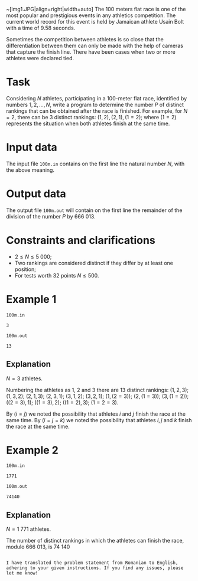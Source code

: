 
~[img1.JPG|align=right|width=auto]
The 100 meters flat race is one of the most popular and prestigious events in any athletics competition. The current world record for this event is held by Jamaican athlete Usain Bolt with a time of $9.58$ seconds.

Sometimes the competition between athletes is so close that the differentiation between them can only be made with the help of cameras that capture the finish line. There have been cases when two or more athletes were declared tied.

# Task

Considering $N$ athletes, participating in a 100-meter flat race, identified by numbers $1, 2, \ldots, N$, write a program to determine the number $P$ of distinct rankings that can be obtained after the race is finished. For example, for $N = 2$, there can be $3$ distinct rankings: $(1, 2), (2, 1), (1=2)$; where $(1=2)$ represents the situation when both athletes finish at the same time.

# Input data

The input file `100m.in` contains on the first line the natural number $N$, with the above meaning.

# Output data

The output file `100m.out` will contain on the first line the remainder of the division of the number $P$ by $666\ 013$.

# Constraints and clarifications

- $2 \leq N \leq 5\ 000;$
- Two rankings are considered distinct if they differ by at least one position;
- For tests worth $32$ points $N \leq 500$.

# Example 1

`100m.in`
```
3
```

`100m.out`
```
13
```

## Explanation

$N = 3$ athletes.

Numbering the athletes as $1$, $2$ and $3$ there are $13$ distinct rankings: $(1, 2, 3)$; $(1, 3, 2)$; $(2, 1, 3)$; $(2, 3, 1)$; $(3, 1, 2)$; $(3, 2, 1)$; $(1, (2=3))$; $(2, (1=3))$; $(3, (1=2))$; $((2=3), 1)$; $((1=3), 2)$; $((1=2), 3)$; $(1=2=3)$.

By $(i=j)$ we noted the possibility that athletes $i$ and $j$ finish the race at the same time. By $(i=j=k)$ we noted the possibility that athletes $i, j$ and $k$ finish the race at the same time.

# Example 2

`100m.in`
```
1771
```

`100m.out`
```
74140
```

## Explanation

$N = 1\ 771$ athletes.

The number of distinct rankings in which the athletes can finish the race, modulo $666\ 013$, is $74\ 140$
```

I have translated the problem statement from Romanian to English, adhering to your given instructions. If you find any issues, please let me know!
